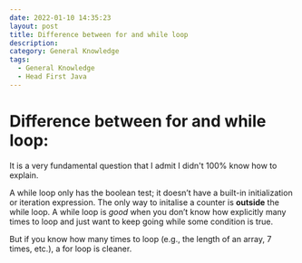 ```yaml
---
date: 2022-01-10 14:35:23
layout: post
title: Difference between for and while loop
description:
category: General Knowledge
tags:
  - General Knowledge
  - Head First Java
---
```

  
# Difference between for and while loop: 

It is a very fundamental question that I admit I didn't 100% know how to explain. 

A while loop only has the boolean test; it doesn’t have a built-in initialization
or iteration expression. The only way to initalise a counter is **outside** the while loop.
A while loop is *good* when you don’t know how explicitly
many times to loop and just want to keep going while some condition is true.

But if you know how many times to loop (e.g., the length of an array, 7 times,
etc.), a for loop is cleaner.










